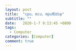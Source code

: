 ```yaml
---
layout: post
title:  "cpu、mcu、mpu和dsp"
subtitle: ""
date:   2020-1-7 9:13:45 +0800
tags:
  - Computer
categories: [Computer]
comment: true
---
```


